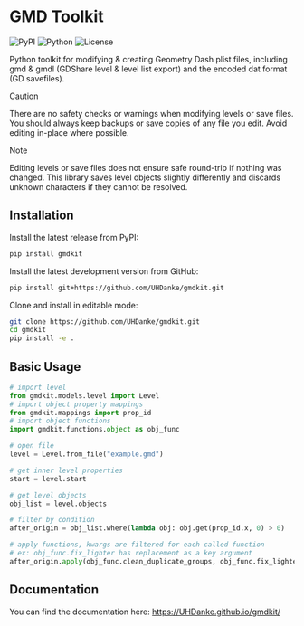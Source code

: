 # GMD Toolkit

![PyPI](https://img.shields.io/pypi/v/gmdkit?style=flat-square)
![Python](https://img.shields.io/pypi/pyversions/gmdkit?style=flat-square)
![License](https://img.shields.io/badge/license-MIT-blue?style=flat-square)

Python toolkit for modifying & creating Geometry Dash plist files, including gmd & gmdl (GDShare level & level list export) and the encoded dat format (GD savefiles).


> [!CAUTION]
> There are no safety checks or warnings when  modifying levels or save files. You should always keep backups or save copies of any file you edit. Avoid editing in-place where possible.

> [!NOTE]
> Editing levels or save files does not ensure safe round-trip if nothing was changed. This library saves level objects slightly differently and discards unknown characters if they cannot be resolved.


## Installation

Install the latest release from PyPI:

```bash
pip install gmdkit
```

Install the latest development version from GitHub:

```bash
pip install git+https://github.com/UHDanke/gmdkit.git
```

Clone and install in editable mode:

```bash
git clone https://github.com/UHDanke/gmdkit.git
cd gmdkit
pip install -e .
```

## Basic Usage

```python
# import level
from gmdkit.models.level import Level
# import object property mappings
from gmdkit.mappings import prop_id
# import object functions
import gmdkit.functions.object as obj_func

# open file
level = Level.from_file("example.gmd")

# get inner level properties
start = level.start

# get level objects
obj_list = level.objects

# filter by condition
after_origin = obj_list.where(lambda obj: obj.get(prop_id.x, 0) > 0)

# apply functions, kwargs are filtered for each called function
# ex: obj_func.fix_lighter has replacement as a key argument
after_origin.apply(obj_func.clean_duplicate_groups, obj_func.fix_lighter, replacement=0)
```

## Documentation

You can find the documentation here:
https://UHDanke.github.io/gmdkit/